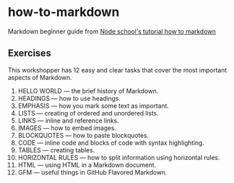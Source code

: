 # how-to-markdown
Markdown beginner guide from [Node school's tutorial how to markdown]((https://github.com/workshopper/how-to-markdown))

## Exercises
This workshopper has 12 easy and clear tasks that cover the most important aspects of Markdown.
 1. HELLO WORLD — the brief history of Markdown.
 2. HEADINGS — how to use headings.
 3. EMPHASIS — how you mark some text as important.
 4. LISTS — creating of ordered and unordered lists.
 5. LINKS — inline and reference links.
 6. IMAGES — how to embed images.
 7. BLOCKQUOTES — how to paste blockquotes.
 8. CODE — inline code and blocks of code with syntax highlighting.
 9. TABLES — creating tables.
 10. HORIZONTAL RULES — how to split information using horizontal rules.
 11. HTML — using HTML in a Markdown document.
 12. GFM — useful things in GitHub Flavored Markdown.
